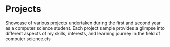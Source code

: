 # Projects
Showcase of various projects undertaken during the first and second year as a computer science student.
Each project sample provides a glimpse into different aspects of my skills, interests, and learning journey in the field of computer science.cts 
